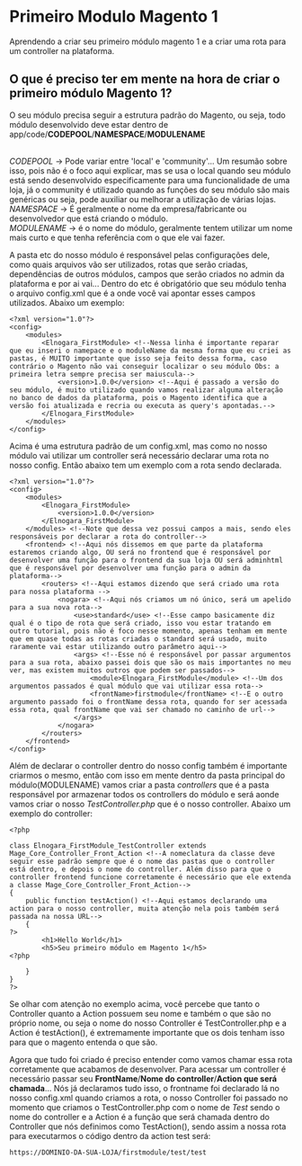 <h1>Primeiro Modulo Magento 1</h1>
Aprendendo a criar seu primeiro módulo magento 1 e a criar uma rota para um controller na plataforma. <br>


<h2>O que é preciso ter em mente na hora de criar o primeiro módulo Magento 1?</h2>
O seu módulo precisa seguir a estrutura padrão do Magento, ou seja, todo módulo desenvolvido deve estar dentro de app/code/<strong>CODEPOOL</strong>/<strong>NAMESPACE</strong>/<strong>MODULENAME</strong></br></br>

_CODEPOOL_ -> Pode variar entre 'local' e 'community'... Um resumão sobre isso, pois não é o foco aqui explicar, mas se usa o local quando seu módulo está sendo desenvolvido especificamente para uma funcionalidade de uma loja, já o community é utilizado quando as funções do seu módulo são mais genéricas ou seja, pode auxiliar ou melhorar a utilização de várias lojas.</br>
_NAMESPACE_ -> É geralmente o nome da empresa/fabricante ou desenvolvedor que está criando o módulo.</br>
_MODULENAME_ -> é o nome do módulo, geralmente tentem utilizar um nome mais curto e que tenha referência com o que ele vai fazer.</br>

A pasta etc do nosso módulo é responsável pelas configurações dele, como quais arquivos vão ser utilizados, rotas que serão criadas, dependências de outros módulos, campos que serão criados no admin da plataforma e por ai vai... Dentro do etc é obrigatório que seu módulo tenha o arquivo config.xml que é a onde você vai apontar esses campos utilizados. Abaixo um exemplo:

```
<?xml version="1.0"?>
<config>
    <modules>
        <Elnogara_FirstModule> <!--Nessa linha é importante reparar que eu inseri o namepace e o moduleName da mesma forma que eu criei as pastas, é MUITO importante que isso seja feito dessa forma, caso contrário o Magento não vai conseguir localizar o seu módulo Obs: a primeira letra sempre precisa ser maiuscula-->
            <version>1.0.0</version> <!--Aqui é passado a versão do seu módulo, é muito utilizado quando vamos realizar alguma alteração no banco de dados da plataforma, pois o Magento identifica que a versão foi atualizada e recria ou executa as query's apontadas.-->
        </Elnogara_FirstModule>
    </modules>
</config>
```

Acima é uma estrutura padrão de um config.xml, mas como no nosso módulo vai utilizar um controller será necessário declarar uma rota no nosso config. Então abaixo tem um exemplo com a rota sendo declarada.

```
<?xml version="1.0"?>
<config>
    <modules>
        <Elnogara_FirstModule>
            <version>1.0.0</version>
        </Elnogara_FirstModule>
    </modules> <!--Note que dessa vez possui campos a mais, sendo eles responsáveis por declarar a rota do controller-->
    <frontend> <!--Aqui nós dissemos em que parte da plataforma estaremos criando algo, OU será no frontend que é responsável por desenvolver uma função para o frontend da sua loja OU será adminhtml que é responsável por desenvolver uma função para o admin da plataforma-->
        <routers> <!--Aqui estamos dizendo que será criado uma rota para nossa plataforma -->
            <nogara> <!--Aqui nós criamos um nó único, será um apelido para a sua nova rota-->
                <use>standard</use> <!--Esse campo basicamente diz qual é o tipo de rota que será criado, isso vou estar tratando em outro tutorial, pois não é foco nesse momento, apenas tenham em mente que em quase todas as rotas criadas o standard será usado, muito raramente vai estar utilizando outro parâmetro aqui-->
                <args> <!--Esse nó é responsável por passar argumentos para a sua rota, abaixo passei dois que são os mais importantes no meu ver, mas existem muitos outros que podem ser passados-->
                    <module>Elnogara_FirstModule</module> <!--Um dos argumentos passados é qual módulo que vai utilizar essa rota-->
                    <frontName>firstmodule</frontName> <!--E o outro argumento passado foi o frontName dessa rota, quando for ser acessada essa rota, qual frontName que vai ser chamado no caminho de url-->
                </args>
            </nogara>
        </routers>
    </frontend>
</config>
```

Além de declarar o controller dentro do nosso config também é importante criarmos o mesmo, então com isso em mente dentro da pasta principal do módulo(MODULENAME) vamos criar a pasta _controllers_ que é a pasta responsável por armazenar todos os controllers do módulo e será aonde vamos criar o nosso _TestController.php_ que é o nosso controller. Abaixo um exemplo do controller:

```
<?php

class Elnogara_FirstModule_TestController extends Mage_Core_Controller_Front_Action <!--A nomeclatura da classe deve seguir esse padrão sempre que é o nome das pastas que o controller está dentro, e depois o nome do controller. Além disso para que o controller frontend funcione corretamente é necessário que ele extenda a classe Mage_Core_Controller_Front_Action-->
{
    public function testAction() <!--Aqui estamos declarando uma action para o nosso controller, muita atenção nela pois também será passada na nossa URL-->
    {
?>
        <h1>Hello World</h1>
        <h5>Seu primeiro módulo em Magento 1</h5>
<?php

    }
}
?>
```

Se olhar com atenção no exemplo acima, você percebe que tanto o Controller quanto a Action possuem seu nome e também o que são no próprio nome, ou seja o nome do nosso Controller é TestController.php e a Action é testAction(), é extremamente importante que os dois tenham isso para que o magento entenda o que são.

Agora que tudo foi criado é preciso entender como vamos chamar essa rota corretamente que acabamos de desenvolver. Para acessar um controller é necessário passar seu <strong>FrontName</strong>/<strong>Nome do controller</strong>/<strong>Action que será chamada</strong>... Nós já declaramos tudo isso, o frontname foi declarado lá no nosso config.xml quando criamos a rota, o nosso Controller foi passado no momento que criamos o TestController.php com o nome de _Test_ sendo o nome do controller e a Action é a função que será chamada dentro do Controller que nós definimos como TestAction(), sendo assim a nossa rota para executarmos o código dentro da action test será:

`
https://DOMINIO-DA-SUA-LOJA/firstmodule/test/test
`
